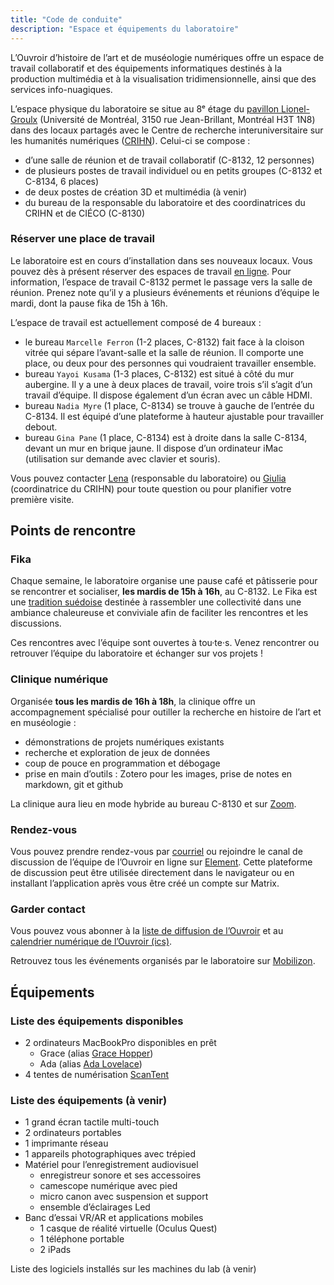 ```yaml
---
title: "Code de conduite"
description: "Espace et équipements du laboratoire"
---
```


L’Ouvroir d’histoire de l’art et de muséologie numériques offre un espace de travail collaboratif et des équipements informatiques destinés à la production multimédia et à la visualisation tridimensionnelle, ainsi que des services info-nuagiques.

L’espace physique du laboratoire se situe au 8ᵉ étage du [pavillon Lionel-Groulx](https://plancampus.umontreal.ca/montreal/?tx_udemplancampus_pi1[building]=362) (Université de Montréal, 3150 rue Jean-Brillant, Montréal H3T 1N8) dans des locaux partagés avec le Centre de recherche interuniversitaire sur les humanités numériques ([CRIHN](https://www.crihn.org)). Celui-ci se compose&nbsp;:

- d’une salle de réunion et de travail collaboratif (C-8132, 12 personnes)
- de plusieurs postes de travail individuel ou en petits groupes (C-8132 et C-8134, 6 places)
- de deux postes de création 3D et multimédia (à venir)
- du bureau de la responsable du laboratoire et des coordinatrices du CRIHN et de CIÉCO (C-8130)

### Réserver une place de travail

Le laboratoire est en cours d’installation dans ses nouveaux locaux. Vous pouvez dès à présent réserver des espaces de travail [en ligne](https://docs.google.com/spreadsheets/d/11EBiGa9AELoJt5j9KANnbXz3EGMhc8vrqQBaHLwTkfo/edit?usp=sharing/). Pour information, l’espace de travail C-8132 permet le passage vers la salle de réunion. Prenez note qu’il y a plusieurs événements et réunions d’équipe le mardi, dont la pause fika de 15h à 16h.

L’espace de travail est actuellement composé de 4 bureaux&nbsp;:

- le bureau `Marcelle Ferron` (1-2 places, C-8132) fait face à la cloison vitrée qui sépare l’avant-salle et la salle de réunion. Il comporte une place, ou deux pour des personnes qui voudraient travailler ensemble.
- bureau `Yayoi Kusama` (1-3 places, C-8132) est situé à côté du mur aubergine. Il y a une à deux places de travail, voire trois s’il s’agit d’un travail d’équipe. Il dispose également d’un écran avec un câble HDMI.
- bureau `Nadia Myre` (1 place, C-8134) se trouve à gauche de l’entrée du C-8134. Il est équipé d’une plateforme à hauteur ajustable pour travailler debout.
- bureau `Gina Pane` (1 place, C-8134) est à droite dans la salle C-8134, devant un mur en brique jaune. Il dispose d’un ordinateur iMac (utilisation sur demande avec clavier et souris).

Vous pouvez contacter [Lena](mailto:ouvroir@umontreal.ca) (responsable du laboratoire) ou [Giulia](mailto:giulia.ferretti@umontreal.ca) (coordinatrice du CRIHN) pour toute question ou pour planifier votre première visite.



## Points de rencontre

### Fika

Chaque semaine, le laboratoire organise une pause café et pâtisserie pour se rencontrer et socialiser, **les mardis de 15h à 16h**, au C-8132. Le Fika est une [tradition suédoise](https://www.swedishfood.com/fika) destinée à rassembler une collectivité dans une ambiance chaleureuse et conviviale afin de faciliter les rencontres et les discussions.

Ces rencontres avec l’équipe sont ouvertes à tou·te·s. Venez rencontrer ou retrouver l’équipe du laboratoire et échanger sur vos projets !

### Clinique numérique

Organisée **tous les mardis de 16h à 18h**, la clinique offre un accompagnement spécialisé pour outiller la recherche en histoire de l’art et en muséologie :

- démonstrations de projets numériques existants
- recherche et exploration de jeux de données
- coup de pouce en programmation et débogage
- prise en main d’outils : Zotero pour les images, prise de notes en markdown, git et github

La clinique aura lieu en mode hybride au bureau C-8130 et sur [Zoom](https://umontreal.zoom.us/j/82480661654?pwd=cUlzb09hZ3lkd2UvcmpPbTdmQkZBQT09).

### Rendez-vous

Vous pouvez prendre rendez-vous par [courriel](mailto:ouvroir@umontreal.ca) ou rejoindre le canal de discussion de l’équipe de l’Ouvroir en ligne sur [Element](https://matrix.to/#/!AaxspHhzNUgFJpDKTr:matrix.org?via=matrix.org). Cette plateforme de discussion peut être utilisée directement dans le navigateur ou en installant l’application après vous être créé un compte sur Matrix.

### Garder contact

Vous pouvez vous abonner à la [liste de diffusion de l’Ouvroir](https://listes.umontreal.ca/wws/subscribe/ouvroir/) et au [calendrier numérique de l’Ouvroir (ics)](https://outlook.office365.com/owa/calendar/00612925e3e44352a2fecda3cc840ee0@umontreal.ca/c2e6e5f6a7264c3b99fb9f6ef3f69b617923860242817213963/calendar.ics).

Retrouvez tous les événements organisés par le laboratoire sur [Mobilizon](https://mobilizon.fr/@ouvroir_lab/events/).



## Équipements

### Liste des équipements disponibles

- 2 ordinateurs MacBookPro disponibles en prêt
  - Grace (alias [Grace Hopper](https://fr.wikipedia.org/wiki/Grace_Hopper/))
  - Ada (alias [Ada Lovelace](https://fr.wikipedia.org/wiki/Ada_Lovelace/))
- 4 tentes de numérisation [ScanTent](https://readcoop.eu/scantent/)

### Liste des équipements (à venir)

- 1 grand écran tactile multi-touch
- 2 ordinateurs portables
- 1 imprimante réseau 
- 1 appareils photographiques avec trépied
- Matériel pour l’enregistrement audiovisuel 
  - enregistreur sonore et ses accessoires
  - camescope numérique avec pied
  - micro canon avec suspension et support
  - ensemble d’éclairages Led
- Banc d’essai VR/AR et applications mobiles
  - 1 casque de réalité virtuelle (Oculus Quest) 
  - 1 téléphone portable <!-- iOS ou Android?-->
  - 2 iPads

Liste des logiciels installés sur les machines du lab (à venir)

